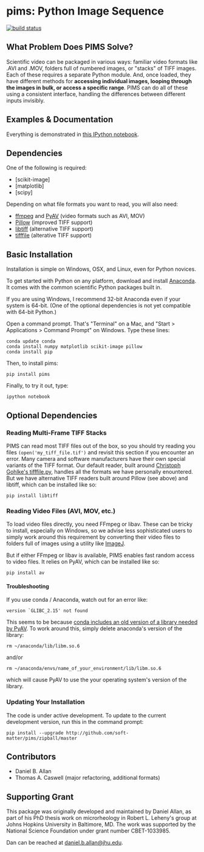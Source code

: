 pims: Python Image Sequence
=========================

[![build status](https://travis-ci.org/soft-matter/pims.png?branch=master)](https://travis-ci.org/soft-matter/pims)

What Problem Does PIMS Solve?
-----------------------------

Scientific video can be packaged in various ways: familiar video formats like .AVI and .MOV, folders full of numbered images, or "stacks" of TIFF images. Each of these requires a separate Python module. And, once loaded, they have different methods for **accessing individual images, looping through the images in bulk, or access a specific range**. PIMS can do all of these using a consistent interface, handling the differences between different inputs invisibly.

Examples & Documentation
------------------------

Everything is demonstrated in [this IPython notebook](http://nbviewer.ipython.org/github/soft-matter/pims/blob/master/examples/loading%20video%20frames.ipynb).

Dependencies
------------

One of the following is required:

* [scikit-image]
* [matplotlib]
* [scipy]

Depending on what file formats you want to read, you will also need:

* [ffmpeg](https://www.ffmpeg.org/) and [PyAV](http://mikeboers.github.io/PyAV/) (video formats such as AVI, MOV)
* [Pillow](http://pillow.readthedocs.org/en/latest/) (improved TIFF support)
* [libtiff](https://code.google.com/p/pylibtiff/) (alternative TIFF support)
* [tifffile](http://www.lfd.uci.edu/~gohlke/code/tifffile.py.html) (alterative TIFF support)

Basic Installation
------------------

Installation is simple on Windows, OSX, and Linux, even for Python novices.

To get started with Python on any platform, download and install
[Anaconda](https://store.continuum.io/cshop/anaconda/). It comes with the
common scientific Python packages built in.

If you are using Windows, I recommend 32-bit Anaconda even if your system is 64-bit.
(One of the optional dependencies is not yet compatible with 64-bit Python.)

Open a command prompt. That's "Terminal" on a Mac, and
"Start > Applications > Command Prompt" on Windows. Type these
lines:

    conda update conda
    conda install numpy matplotlib scikit-image pillow
    conda install pip

Then, to install pims:

    pip install pims

Finally, to try it out, type:

    ipython notebook

Optional Dependencies
---------------------

### Reading Multi-Frame TIFF Stacks

PIMS can read most TIFF files out of the box, so you should try reading
you files `(open('my_tiff_file.tif')` and revisit this section if you
encounter an error. Many camera and software manufacturers have their
own special variants of the TIFF format. Our default reader, built around
[Christoph Gohlke's tifffile.py](http://www.lfd.uci.edu/~gohlke/code/tifffile.py.html), handles all the formats we have personally enountered. But we have
alternative TIFF readers built around
Pillow (see above) and libtiff, which can be installed like so:

    pip install libtiff

### Reading Video Files (AVI, MOV, etc.)

To load video files directly, you need FFmpeg or libav. These can be tricky to
install, especially on Windows, so we advise less sophisticated users to simply
work around this requirement by converting their video files to folders full of
images using a utility like [ImageJ](http://rsb.info.nih.gov/ij/).

But if either FFmpeg or libav is available, PIMS enables fast random access to
video files. It relies on PyAV, which can be installed like so:

    pip install av

#### Troubleshooting

If you use conda / Anaconda, watch out for an error like:

    version `GLIBC_2.15' not found

This seems to be because [conda includes an old version of a library needed by
PyAV](github.com/ContinuumIO/anaconda-issues/issues/182). To work around this,
simply delete anaconda's version of the library:

    rm ~/anaconda/lib/libm.so.6

and/or

    rm ~/anaconda/envs/name_of_your_environment/lib/libm.so.6

which will cause PyAV to use the your operating system's version of the
library.

### Updating Your Installation

The code is under active development. To update to the current development
version, run this in the command prompt:

    pip install --upgrade http://github.com/soft-matter/pims/zipball/master

Contributors
------------
* Daniel B. Allan
* Thomas A. Caswell (major refactoring, additional formats)

Supporting Grant
----------------
This package was originally developed and maintained by Daniel Allan, as part
of his
PhD thesis work on microrheology in Robert L. Leheny's group at Johns Hopkins
University in Baltimore, MD. The work was supported by the National Science Foundation under grant number CBET-1033985.

Dan can be reached at daniel.b.allan@jhu.edu.
